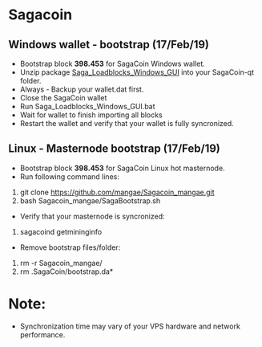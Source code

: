 # Sagacoin
## Windows wallet - bootstrap (17/Feb/19)
- Bootstrap block **398.453** for SagaCoin Windows wallet.
- Unzip package [Saga_Loadblocks_Windows_GUI](https://drive.google.com/file/d/1MOy5w-gqVFHZurfp6idqPrzQGQKI47L9/view?usp=sharing) into your SagaCoin-qt folder.
- Always - Backup your wallet.dat first.
- Close the SagaCoin wallet
- Run Saga_Loadblocks_Windows_GUI.bat
- Wait for wallet to finish importing all blocks
- Restart the wallet and verify that your wallet is fully syncronized.

## Linux - Masternode bootstrap (17/Feb/19)
- Bootstrap block **398.453** for SagaCoin Linux hot masternode.
- Run following command lines:
1. git clone https://github.com/mangae/Sagacoin_mangae.git
2. bash Sagacoin_mangae/SagaBootstrap.sh
- Verify that your masternode is syncronized:
1. sagacoind getmininginfo
- Remove bootstrap files/folder:
1. rm -r Sagacoin_mangae/
2. rm .SagaCoin/bootstrap.da*

# Note:
- Synchronization time may vary of your VPS hardware and network performance.
